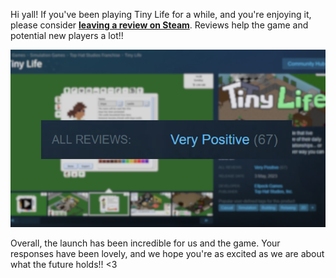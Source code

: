 Hi yall! If you've been playing Tiny Life for a while, and you're enjoying it, please consider [**leaving a review on Steam**](https://store.steampowered.com/app/1651490/Tiny_Life/). Reviews help the game and potential new players a lot!!

![](media/news/Reviews.png)

Overall, the launch has been incredible for us and the game. Your responses have been lovely, and we hope you're as excited as we are about what the future holds!! <3
